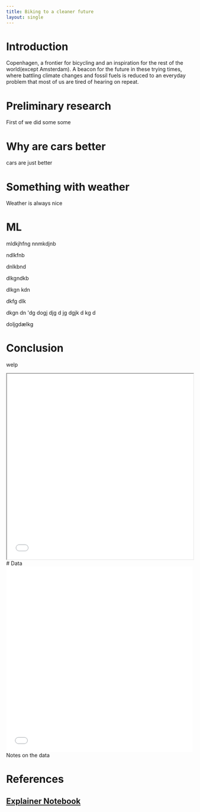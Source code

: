 ```yaml
---
title: Biking to a cleaner future
layout: single
---
```


# Introduction
Copenhagen, a frontier for bicycling and an inspiration for the rest of the world(except Amsterdam). A beacon for the future in these trying times, where battling climate changes and fossil fuels is reduced to an everyday problem that most of us are tired of hearing on repeat. 
<style>
.bk-root {
display: flex;
justify-content: center;
}

.bk-root > .bk {
flex-shrink: 0;
}

.awesome-marker .fa {
  margin-top: 10px;
}

.plotly-graph-div {
  margin: 20px 0px 20px 0px;
}
</style>
# Preliminary research
First of we did some some

# Why are cars better
cars are just better

# Something with weather
Weather is always nice

# ML
mldkjhfng
nnmkdjnb

ndlkfnb


dnlkbnd  

dlkgndkb  

dlkgn kdn

 dkfg dlk
 
  dkgn dn 'dg 
  dogj
   djg
   d jg
   dgjk d
   kg 
   d 
   
   
   doljgdælkg

# Conclusion
welp
<iframe src="/html/num_obs_by_year.html"
	sandbox="allow-same-origin allow-scripts"
	width="100%"
	height="500"
	scrolling="no"
	seamless="seamless"
	frameborder="1">
</iframe>
# Data
<iframe src="/html/map_hooray_points.html"
	sandbox="allow-same-origin allow-scripts"
	width="100%"
	height="500"
	scrolling="no"
	seamless="seamless"
	frameborder="0">
</iframe>
Notes on the data

# References


## [Explainer Notebook](explainer-notebook.html)
